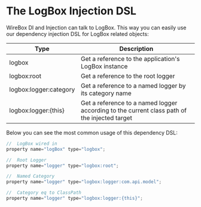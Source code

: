 # The LogBox Injection DSL

WireBox DI and Injection can talk to LogBox. This way you can easily use our dependency injection DSL for LogBox related objects:

|Type|Description|
|--|--|
|logbox |Get a reference to the application's LogBox instance |
|logbox:root |Get a reference to the root logger |
|logbox:logger:category |Get a reference to a named logger by its category name|
|logbox:logger:{this} |Get a reference to a named logger according to the current class path of the injected target|

Below you can see the most common usage of this dependency DSL:

```javascript
//  LogBox wired in
property name="logBox" type="logbox";

//  Root Logger
property name="logger" type="logbox:root";

//  Named Category
property name="logger" type="logbox:logger:com.api.model";

//  Category eq to ClassPath
property name="logger" type="logbox:logger:{this}";
```

